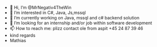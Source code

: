 - 👋 Hi, I’m @MrNegativ4TheWin
- 👀 I’m interested in C#, Java, Js,mssql
- 🌱 I’m currently working on Java, mssql and c# backend solution
- 💞️ I’m looking for an internship and/or job within software development
- 📫 How to reach me: plizz contact ole from aspit +45 24 87 39 46
- kind regards 
- Mathias

<!---
MrNegativ4TheWin/MrNegativ4TheWin is a ✨ special ✨ repository because its `README.md` (this file) appears on your GitHub profile.
You can click the Preview link to take a look at your changes.
--->
